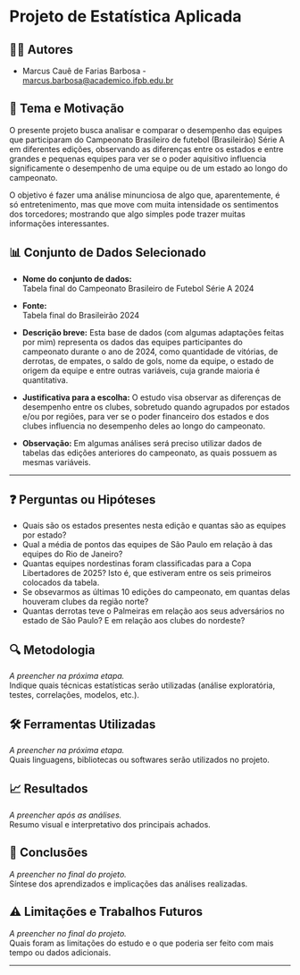 # Projeto de Estatística Aplicada

## 🧑‍💻 Autores  
- Marcus Cauê de Farias Barbosa - marcus.barbosa@academico.ifpb.edu.br

## 🎯 Tema e Motivação
O presente projeto busca analisar e comparar o desempenho das equipes que participaram do Campeonato Brasileiro de futebol (Brasileirão) Série A em diferentes edições, observando as diferenças entre os estados e entre grandes e pequenas equipes para ver se o poder aquisitivo influencia significamente o desempenho de uma equipe ou de um estado ao longo do campeonato. 

O objetivo é fazer uma análise minunciosa de algo que, aparentemente, é só entretenimento, mas que move com muita intensidade os sentimentos dos torcedores; mostrando que algo simples pode trazer muitas informações interessantes.

## 📊 Conjunto de Dados Selecionado  
- **Nome do conjunto de dados:**  
  Tabela final do Campeonato Brasileiro de Futebol Série A 2024
  
- **Fonte:**  
  Tabela final do Brasileirão 2024

- **Descrição breve:**
  Esta base de dados (com algumas adaptações feitas por mim) representa os dados das equipes participantes do campeonato durante o ano de 2024, como quantidade de vitórias, de derrotas, de empates, o saldo de gols, nome da equipe, o estado de origem da equipe e entre outras variáveis, cuja grande maioria é quantitativa.
  
- **Justificativa para a escolha:**
  O estudo visa observar as diferenças de desempenho entre os clubes, sobretudo quando agrupados por estados e/ou por regiões, para ver se o poder financeiro dos estados e dos clubes influencia no desempenho deles ao longo do campeonato.

- **Observação:**
  Em algumas análises será preciso utilizar dados de tabelas das edições anteriores do campeonato, as quais possuem as mesmas variáveis.

---

## ❓ Perguntas ou Hipóteses  
- Quais são os estados presentes nesta edição e quantas são as equipes por estado?
- Qual a média de pontos das equipes de São Paulo em relação à das equipes do Rio de Janeiro?
- Quantas equipes nordestinas foram classificadas para a Copa Libertadores de 2025? Isto é, que estiveram entre os seis primeiros colocados da tabela.
- Se obsevarmos as últimas 10 edições do campeonato, em quantas delas houveram clubes da região norte?
- Quantas derrotas teve o Palmeiras em relação aos seus adversários no estado de São Paulo? E em relação aos clubes do nordeste?

## 🔍 Metodologia  
*A preencher na próxima etapa.*  
Indique quais técnicas estatísticas serão utilizadas (análise exploratória, testes, correlações, modelos, etc.).

## 🛠️ Ferramentas Utilizadas  
*A preencher na próxima etapa.*  
Quais linguagens, bibliotecas ou softwares serão utilizados no projeto.

## 📈 Resultados  
*A preencher após as análises.*  
Resumo visual e interpretativo dos principais achados.

## 📌 Conclusões  
*A preencher no final do projeto.*  
Síntese dos aprendizados e implicações das análises realizadas.

## ⚠️ Limitações e Trabalhos Futuros  
*A preencher no final do projeto.*  
Quais foram as limitações do estudo e o que poderia ser feito com mais tempo ou dados adicionais.

---

